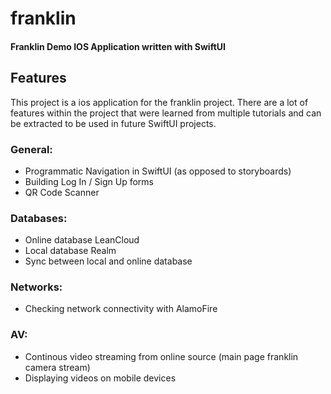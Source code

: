 # franklin

#### Franklin Demo IOS Application written with SwiftUI

## Features

This project is a ios application for the franklin project. There are a lot of features within the project that were learned from multiple tutorials and can be extracted to be used in future SwiftUI projects.

### General:
- Programmatic Navigation in SwiftUI (as opposed to storyboards)
- Building Log In / Sign Up forms
- QR Code Scanner

### Databases:
- Online database LeanCloud
- Local database Realm
- Sync between local and online database

### Networks:
- Checking network connectivity with AlamoFire

### AV:
- Continous video streaming from online source (main page franklin camera stream)
- Displaying videos on mobile devices
